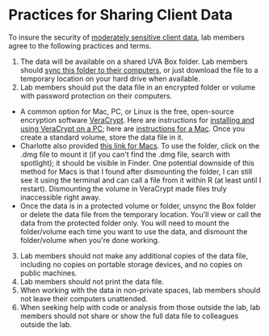 # Practices for Sharing Client Data

To insure the security of [moderately sensitive client data](http://security.virginia.edu/university-data-protection-standards), lab members agree to the following practices and terms.

1. The data will be available on a shared UVA Box folder. Lab members should [sync this folder to their computers](https://virginia.app.box.com/settings/sync), or just download the file to a temporary location on your hard drive when available.
2. Lab members should put the data file in an encrypted folder or volume with password protection on their computers.
  * A common option for Mac, PC, or Linux is the free, open-source encryption software [VeraCrypt](https://www.veracrypt.fr/en/Home.html). Here are instructions for [installing and using VeraCrypt on a PC](https://securityinabox.org/en/guide/veracrypt/windows/); here are [instructions for a Mac](https://securityinabox.org/en/guide/veracrypt/mac/). Once you create a standard volume, store the data file in it.
  * Charlotte also provided [this link for Macs](https://www.hongkiat.com/blog/encrypt-mac-folder/). To use the folder, click on the .dmg file to mount it (if you can't find the .dmg file, search with spotlight); it should be visible in Finder. One potential downside of this method for Macs is that I found after dismounting the folder, I can still see it using the terminal and can call a file from it within R (at least until I restart). Dismounting the volume in VeraCrypt made files truly inaccessible right away.
  * Once the data is in a protected volume or folder, unsync the Box folder or delete the data file from the temporary location. You'll view or call the data from the protected folder only. You will need to mount the folder/volume each time you want to use the data, and dismount the folder/volume when you're done working.
3. Lab members should not make any additional copies of the data file, including no copies on portable storage devices, and no copies on public machines.
4. Lab members should not print the data file.
5. When working with the data in non-private spaces, lab members should not leave their computers unattended. 
6. When seeking help with code or analysis from those outside the lab, lab members should not share or show the full data file to colleagues outside the lab.
